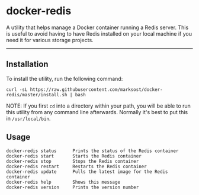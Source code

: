 # docker-redis

A utility that helps manage a Docker container running a Redis server. This is useful to avoid having to have Redis installed on your local machine if you need it for various storage projects.

---

## Installation

To install the utility, run the following command:

```
curl -sL https://raw.githubusercontent.com/marksost/docker-redis/master/install.sh | bash
```

NOTE: If you first `cd` into a directory within your path, you will be able to run this utility from any command line afterwards. Normally it's best to put this in `/usr/local/bin`.

## Usage

```
docker-redis status      Prints the status of the Redis container
docker-redis start       Starts the Redis container
docker-redis stop        Stops the Redis container
docker-redis restart     Restarts the Redis container
docker-redis update      Pulls the latest image for the Redis container
docker-redis help        Shows this message
docker-redis version     Prints the version number
```
